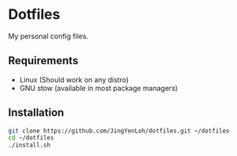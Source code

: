 # Dotfiles

My personal config files.

## Requirements

- Linux (Should work on any distro)
- GNU stow (available in most package managers)

## Installation

```sh
git clone https://github.com/JingYenLoh/dotfiles.git ~/dotfiles
cd ~/dotfiles
./install.sh
```
